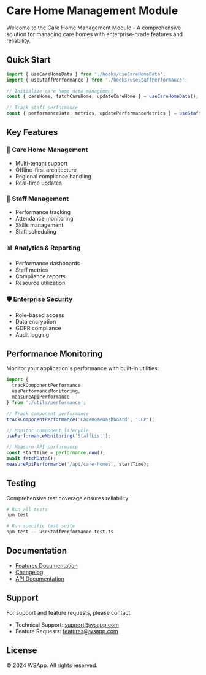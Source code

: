 # Care Home Management Module

Welcome to the Care Home Management Module - A comprehensive solution for managing care homes with enterprise-grade features and reliability.

## Quick Start

```typescript
import { useCareHomeData } from './hooks/useCareHomeData';
import { useStaffPerformance } from './hooks/useStaffPerformance';

// Initialize care home data management
const { careHome, fetchCareHome, updateCareHome } = useCareHomeData();

// Track staff performance
const { performanceData, metrics, updatePerformanceMetrics } = useStaffPerformance();
```

## Key Features

### 🏥 Care Home Management
- Multi-tenant support
- Offline-first architecture
- Regional compliance handling
- Real-time updates

### 👥 Staff Management
- Performance tracking
- Attendance monitoring
- Skills management
- Shift scheduling

### 📊 Analytics & Reporting
- Performance dashboards
- Staff metrics
- Compliance reports
- Resource utilization

### 🛡️ Enterprise Security
- Role-based access
- Data encryption
- GDPR compliance
- Audit logging

## Performance Monitoring

Monitor your application's performance with built-in utilities:

```typescript
import { 
  trackComponentPerformance,
  usePerformanceMonitoring,
  measureApiPerformance
} from './utils/performance';

// Track component performance
trackComponentPerformance('CareHomeDashboard', 'LCP');

// Monitor component lifecycle
usePerformanceMonitoring('StaffList');

// Measure API performance
const startTime = performance.now();
await fetchData();
measureApiPerformance('/api/care-homes', startTime);
```

## Testing

Comprehensive test coverage ensures reliability:

```bash
# Run all tests
npm test

# Run specific test suite
npm test -- useStaffPerformance.test.ts
```

## Documentation

- [Features Documentation](./FEATURES.md)
- [Changelog](./CHANGELOG.md)
- [API Documentation](./docs/API.md)

## Support

For support and feature requests, please contact:
- Technical Support: support@wsapp.com
- Feature Requests: features@wsapp.com

## License

© 2024 WSApp. All rights reserved.
